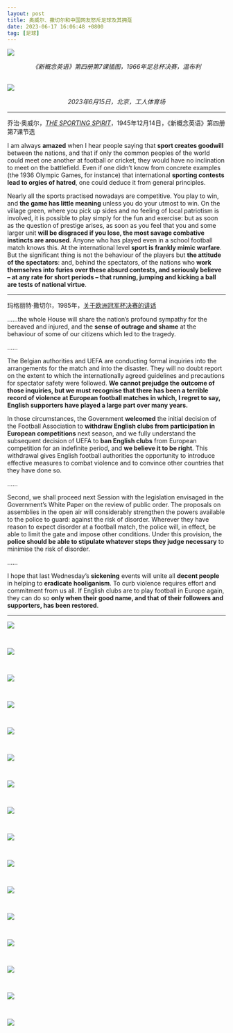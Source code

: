 ```yaml
---
layout: post
title: 奥威尔、撒切尔和中国网友怒斥足球及其拥趸
date: 2023-06-17 16:06:48 +0800
tag: [足球]
---
```


![](/styles/images/1966-fa-cup-final-everton-v-sheffield-wednesday.avif)

<center><em>《新概念英语》第四册第7课插图，1966年足总杯决赛，温布利</em></center>

<br>

![](/styles/images/beijing-chase.avif)

<center><em>2023年6月15日，北京，工人体育场</em></center>


***

乔治·奥威尔，*[THE SPORTING SPIRIT](https://www.orwellfoundation.com/the-orwell-foundation/orwell/essays-and-other-works/the-sporting-spirit/)*，1945年12月14日，《新概念英语》第四册第7课节选

I am always **amazed** when I hear people saying that **sport creates goodwill** between the nations, and that if only the common peoples of the world could meet one another at football or cricket, they would have no inclination to meet on the battlefield. Even if one didn’t know from concrete examples (the 1936 Olympic Games, for instance) that international **sporting contests lead to orgies of hatred**, one could deduce it from general principles.

Nearly all the sports practised nowadays are competitive. You play to win, and **the game has little meaning** unless you do your utmost to win. On the village green, where you pick up sides and no feeling of local patriotism is involved, it is possible to play simply for the fun and exercise: but as soon as the question of prestige arises, as soon as you feel that you and some larger unit **will be disgraced if you lose, the most savage combative instincts are aroused**. Anyone who has played even in a school football match knows this. At the international level **sport is frankly mimic warfare**. But the significant thing is not the behaviour of the players but **the attitude of the spectators**: and, behind the spectators, of the nations who **work themselves into furies over these absurd contests, and seriously believe – at any rate for short periods – that running, jumping and kicking a ball are tests of national virtue**.

***

玛格丽特·撒切尔，1985年，[关于欧洲冠军杯决赛的讲话](https://www.ukpol.co.uk/margaret-thatcher-1985-statement-on-the-heysel-stadium-tragedy/)

……the whole House will share the nation’s profound sympathy for the bereaved and injured, and the **sense of outrage and shame** at the behaviour of some of our citizens which led to the tragedy.

……

The Belgian authorities and UEFA are conducting formal inquiries into the arrangements for the match and into the disaster. They will no doubt report on the extent to which the internationally agreed guidelines and precautions for spectator safety were followed. **We cannot prejudge the outcome of those inquiries, but we must recognise that there has been a terrible record of violence at European football matches in which, I regret to say, English supporters have played a large part over many years.**

In those circumstances, the Government **welcomed** the initial decision of the Football Association to **withdraw English clubs from participation in European competitions** next season, and we fully understand the subsequent decision of UEFA to **ban English clubs** from European competition for an indefinite period, and **we believe it to be right**. This withdrawal gives English football authorities the opportunity to introduce effective measures to combat violence and to convince other countries that they have done so.

……

Second, we shall proceed next Session with the legislation envisaged in the Government’s White Paper on the review of public order. The proposals on assemblies in the open air will considerably strengthen the powers available to the police to guard: against the risk of disorder. Wherever they have reason to expect disorder at a football match, the police will, in effect, be able to limit the gate and impose other conditions. Under this provision, the **police should be able to stipulate whatever steps they judge necessary** to minimise the risk of disorder.

……

I hope that last Wednesday’s **sickening** events will unite all **decent people** in helping to **eradicate hooliganism**. To curb violence requires effort and commitment from us all. If English clubs are to play football in Europe again, they can do so **only when their good name, and that of their followers and supporters, has been restored**.

***

![](/styles/images/blame-football-1.avif)

<br>

![](/styles/images/blame-football-2.avif)

<br>

![](/styles/images/blame-football-3.avif)

<br>

![](/styles/images/blame-football-4.avif)

<br>

![](/styles/images/blame-football-5.avif)

<br>

![](/styles/images/blame-football-6.avif)

<br>

![](/styles/images/blame-football-7.avif)

<br>

![](/styles/images/blame-football-8.avif)

<br>

![](/styles/images/blame-football-9.avif)

<br>

![](/styles/images/blame-football-10.avif)

<br>

![](/styles/images/blame-football-11.avif)

<br>

![](/styles/images/blame-football-12.avif)

<br>

![](/styles/images/blame-football-13.avif)

<br>

![](/styles/images/blame-football-14.avif)

<br>

![](/styles/images/blame-football-15.avif)

<br>

![](/styles/images/blame-football-16.avif)

